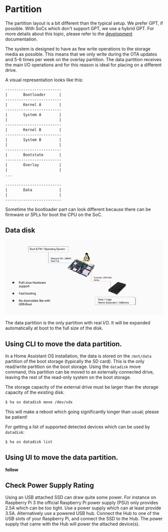# Partition

The partition layout is a bit different than the typical setup. We prefer GPT, if possible. With SoCs which don't support GPT, we use a hybrid GPT. For more details about this topic, please refer to the [development](development.md) documentation.

The system is designed to have as few write operations to the storage media as possible. This means that we only write during the OTA updates and 5-6 times per week on the overlay partition. The data partition receives the main I/O operations and for this reason is ideal for placing on a different drive.

A visual representation looks like this:

```text
-------------------------
|       Bootloader      |
-------------------------
|       Kernel A        |
-------------------------
|       System A        |
|                       |
-------------------------
|       Kernel B        |
-------------------------
|       System B        |
|                       |
-------------------------
|       Bootstate       |
-------------------------
|       Overlay         |
|                       |
...

-------------------------
|       Data            |
|                       |
-------------------------
```

Sometime the bootloader part can look different because there can be firmware or SPLs for boot the CPU on the SoC.

## Data disk

![Data-Disk preview](./usb-disk.png)

The data partition is the only partition with real I/O. It will be expanded automatically at boot to the full size of the disk.


## Using CLI to move the data partition.

In a Home Assistant OS installation, the data is stored on the `/mnt/data` partition of the boot storage (typically the SD card). This is the only read/write partition on the boot storage. Using the `datadisk` move command, this partition can be moved to an externally connected drive, leaving the rest of the read-only system on the boot storage.

The storage capacity of the external drive must be larger than the storage capacity of the existing disk.

```sh
$ ha os datadisk move /dev/sdx
```

This will make a reboot which going significantly longer than usual; please be patient!

For getting a list of supported detected devices which can be used by `datadisk`:

```sh
$ ha os datadisk list
```

## Using UI to move the data partition.

__follow__


## Check Power Supply Rating
Using an USB attached SSD can draw quite some power. For instance on Raspberry Pi 3 the official Raspberry Pi power supply (PSU) only provides 2.5A which can be too tight. Use a power supply which can at least provide 3.5A. Alternatively use a powered USB hub. Connect the Hub to one of the USB slots of your Raspberry Pi, and connect the SSD to the Hub. The power supply that came with the Hub will power the attached device(s).
